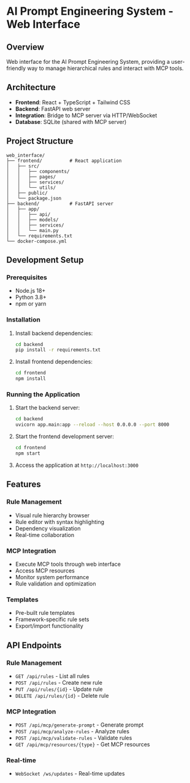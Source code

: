 # AI Prompt Engineering System - Web Interface

## Overview
Web interface for the AI Prompt Engineering System, providing a user-friendly way to manage hierarchical rules and interact with MCP tools.

## Architecture
- **Frontend**: React + TypeScript + Tailwind CSS
- **Backend**: FastAPI web server
- **Integration**: Bridge to MCP server via HTTP/WebSocket
- **Database**: SQLite (shared with MCP server)

## Project Structure
```
web_interface/
├── frontend/          # React application
│   ├── src/
│   │   ├── components/
│   │   ├── pages/
│   │   ├── services/
│   │   └── utils/
│   ├── public/
│   └── package.json
├── backend/           # FastAPI server
│   ├── app/
│   │   ├── api/
│   │   ├── models/
│   │   ├── services/
│   │   └── main.py
│   └── requirements.txt
└── docker-compose.yml
```

## Development Setup

### Prerequisites
- Node.js 18+
- Python 3.8+
- npm or yarn

### Installation
1. Install backend dependencies:
   ```bash
   cd backend
   pip install -r requirements.txt
   ```

2. Install frontend dependencies:
   ```bash
   cd frontend
   npm install
   ```

### Running the Application
1. Start the backend server:
   ```bash
   cd backend
   uvicorn app.main:app --reload --host 0.0.0.0 --port 8000
   ```

2. Start the frontend development server:
   ```bash
   cd frontend
   npm start
   ```

3. Access the application at `http://localhost:3000`

## Features

### Rule Management
- Visual rule hierarchy browser
- Rule editor with syntax highlighting
- Dependency visualization
- Real-time collaboration

### MCP Integration
- Execute MCP tools through web interface
- Access MCP resources
- Monitor system performance
- Rule validation and optimization

### Templates
- Pre-built rule templates
- Framework-specific rule sets
- Export/import functionality

## API Endpoints

### Rule Management
- `GET /api/rules` - List all rules
- `POST /api/rules` - Create new rule
- `PUT /api/rules/{id}` - Update rule
- `DELETE /api/rules/{id}` - Delete rule

### MCP Integration
- `POST /api/mcp/generate-prompt` - Generate prompt
- `POST /api/mcp/analyze-rules` - Analyze rules
- `POST /api/mcp/validate-rules` - Validate rules
- `GET /api/mcp/resources/{type}` - Get MCP resources

### Real-time
- `WebSocket /ws/updates` - Real-time updates